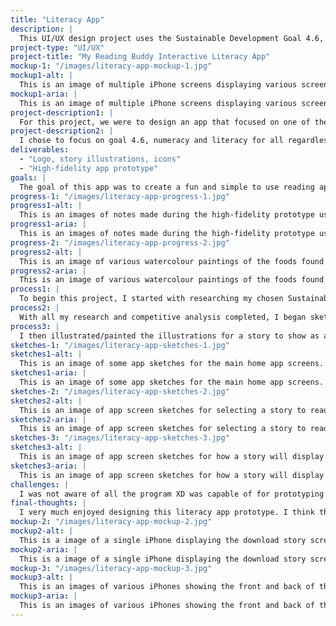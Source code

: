 ```yaml
---
title: "Literacy App"
description: |
  This UI/UX design project uses the Sustainable Development Goal 4.6, the right to achieve numeracy and literacy for all regardless of age, ethnicity, gender, etc.
project-type: "UI/UX"
project-title: "My Reading Buddy Interactive Literacy App"
mockup-1: "/images/literacy-app-mockup-1.jpg"
mockup1-alt: |
  This is an image of multiple iPhone screens displaying various screens from the literacy app, My Reading Buddy.
mockup1-aria: |
  This is an image of multiple iPhone screens displaying various screens from the literacy app, My Reading Buddy.
project-description1: |
  For this project, we were to design an app that focused on one of the 17 Sustainable Development Goals proposed by the United Nations. The Sustainable Development Goals (SDGs) are a range of goals proposed to help better the people and the planet.
project-description2: |
  I chose to focus on goal 4.6, numeracy and literacy for all regardless of gender, ethnicity, age, etc. With this in mind, I designed an literacy app that helps with teaching literacy through reading stories, as we tend to remember more easily when it is in story form.
deliverables:
  - "Logo, story illustrations, icons"
  - "High-fidelity app prototype"
goals: |
  The goal of this app was to create a fun and simple to use reading app to encourage children to want to read/learn to read, and be engaged while they are learning.
progress-1: "/images/literacy-app-progress-1.jpg"
progress1-alt: |
  This is an images of notes made during the high-fidelity prototype user testing.
progress1-aria: |
  This is an images of notes made during the high-fidelity prototype user testing.
progress-2: "/images/literacy-app-progress-2.jpg"
progress2-alt: |
  This is an image of various watercolour paintings of the foods found in the Hungry Caterpillar story book.
progress2-aria: |
  This is an image of various watercolour paintings of the foods found in the Hungry Caterpillar story book.
process1: |
  To begin this project, I started with researching my chosen Sustainable Development Goal, 4.6 literacy and numeracy. With this, I started to mind map my ideas of what app I wanted to design, then I created two target audience personas and researched similar/competing apps.
process2: |
  With all my research and competitive analysis completed, I began sketching the low fidelity prototype. To make sure the flow of the app made sense and was easy to follow, I completed some user testing by having users pretend to click through the paper prototype with minimal instructions. I then took what I learned through the testing to improve the app.
process3: |
  I then illustrated/painted the illustrations for a story to show as an example of how the app would work with a story, and created the high fidelity prototype. I then completed another round of user testing with the high fidelity prototype to see how users interacted with the literacy app. With their useful feedback, I made some final improvements to the literacy app prototype.
sketches-1: "/images/literacy-app-sketches-1.jpg"
sketches1-alt: |
  This is an image of some app sketches for the main home app screens.
sketches1-aria: |
  This is an image of some app sketches for the main home app screens.
sketches-2: "/images/literacy-app-sketches-2.jpg"
sketches2-alt: |
  This is an image of app screen sketches for selecting a story to read.
sketches2-aria: |
  This is an image of app screen sketches for selecting a story to read.
sketches-3: "/images/literacy-app-sketches-3.jpg"
sketches3-alt: |
  This is an image of app screen sketches for how a story will display when being read.
sketches3-aria: |
  This is an image of app screen sketches for how a story will display when being read.
challenges: |
  I was not aware of all the program XD was capable of for prototyping. To supplement this, I did quite a bit of my own research to learn more and improve my prototyping skills.
final-thoughts: |
  I very much enjoyed designing this literacy app prototype. I think the final design is easy to use and understand, and makes literacy a fun experience. In the future, I think being able to have a large database of stories and novels available will allow for a wider range of users to improve their reading skills.
mockup-2: "/images/literacy-app-mockup-2.jpg"
mockup2-alt: |
  This is a image of a single iPhone displaying the download story screen.
mockup2-aria: |
  This is a image of a single iPhone displaying the download story screen.
mockup-3: "/images/literacy-app-mockup-3.jpg"
mockup3-alt: |
  This is an images of various iPhones showing the front and back of the phone. The phones facing up are displaying various screens from the app, My Reading Buddy.
mockup3-aria: |
  This is an images of various iPhones showing the front and back of the phone. The phones facing up are displaying various screens from the app, My Reading Buddy.
---
```

